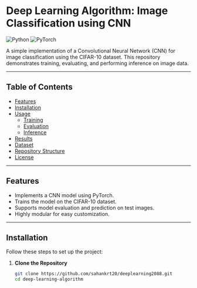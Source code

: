 # Deep Learning Algorithm: Image Classification using CNN  

![Python](https://img.shields.io/badge/Python-3.8%2B-blue) ![PyTorch](https://img.shields.io/badge/Framework-PyTorch-orange)  

A simple implementation of a Convolutional Neural Network (CNN) for image classification using the CIFAR-10 dataset. This repository demonstrates training, evaluating, and performing inference on image data.

---

## Table of Contents
- [Features](#features)
- [Installation](#installation)
- [Usage](#usage)
  - [Training](#training)
  - [Evaluation](#evaluation)
  - [Inference](#inference)
- [Results](#results)
- [Dataset](#dataset)
- [Repository Structure](#repository-structure)
- [License](#license)

---

## Features
- Implements a CNN model using PyTorch.
- Trains the model on the CIFAR-10 dataset.
- Supports model evaluation and prediction on test images.
- Highly modular for easy customization.

---

## Installation
Follow these steps to set up the project:

1. **Clone the Repository**  
   ```bash
   git clone https://github.com/sahankrt20/deeplearning2088.git
   cd deep-learning-algorithm
